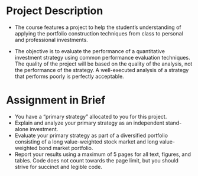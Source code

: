 # Project Description
* The course features a project to help the student’s understanding of applying the portfolio construction techniques from class to personal and professional investments.

* The objective is to evaluate the performance of a quantitative investment strategy using common performance evaluation techniques. The quality of the project will be based on the quality of the analysis, not the performance of the strategy. A well-executed analysis of a strategy that performs poorly is perfectly acceptable.

# Assignment in Brief
* You have a “primary strategy” allocated to you for this project.
* Explain and analyze your primary strategy as an independent stand-alone investment.
* Evaluate your primary strategy as part of a diversified portfolio consisting of a long value-weighted stock market and long value-weighted bond market portfolio.
* Report your results using a maximum of 5 pages for all text, figures, and tables. Code does not count towards the page limit, but you should strive for succinct and legible code.
